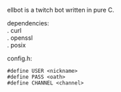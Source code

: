 ellbot is a twitch bot written in pure C.  

dependencies:  
. curl  
. openssl  
. posix  
  
config.h:
```
#define USER <nickname>
#define PASS <oath>
#define CHANNEL <channel>
```
